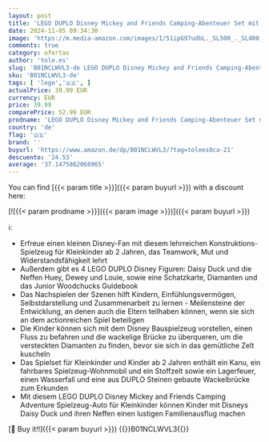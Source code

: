 ```yaml
---
layout: post
title: 'LEGO DUPLO Disney Mickey and Friends Camping-Abenteuer Set mit Wohnmobil  Kanu und Daisy Duck Figur  Bauspielzeug Geschenk für Kleinkinder ab 2 Jahren  Mädchen und Jungen 10997'
date: 2024-11-05 09:34:30
image: 'https://m.media-amazon.com/images/I/51ipG97udbL._SL500_._SL400_.jpg'
comments: true
category: ofertas
author: 'tole.es'
slug: 'B01NCLWVL3-de LEGO DUPLO Disney Mickey and Friends Camping-Abenteuer Set...'
sku: 'B01NCLWVL3-de'
tags: [ 'lego','🇩🇪', ]
actualPrice: 39.99 EUR
currency: EUR
price: 39.99
comparePrice: 52.99 EUR
prodname: 'LEGO DUPLO Disney Mickey and Friends Camping-Abenteuer Set mit Wohnmobil  Kanu und Daisy Duck Figur  Bauspielzeug Geschenk für Kleinkinder ab 2 Jahren  Mädchen und Jungen 10997'
country: 'de'
flag: '🇩🇪'
brand: ''
buyurl: 'https://www.amazon.de/dp/B01NCLWVL3/?tag=tolees0ca-21'
descuento: '24.53'
average: '37.1475862068965'
---
```


You can find [{{< param title >}}]({{< param buyurl >}}) with a discount here:

[![{{< param prodname >}}]({{< param image >}})]({{< param buyurl >}})

ℹ️:

- Erfreue einen kleinen Disney-Fan mit diesem lehrreichen Konstruktions-Spielzeug für Kleinkinder ab 2 Jahren, das Teamwork, Mut und Widerstandsfähigkeit lehrt
- Außerdem gibt es 4 LEGO DUPLO Disney Figuren: Daisy Duck und die Neffen Huey, Dewey und Louie, sowie eine Schatzkarte, Diamanten und das Junior Woodchucks Guidebook
- Das Nachspielen der Szenen hilft Kindern, Einfühlungsvermögen, Selbstdarstellung und Zusammenarbeit zu lernen - Meilensteine der Entwicklung, an denen auch die Eltern teilhaben können, wenn sie sich an dem actionreichen Spiel beteiligen
- Die Kinder können sich mit dem Disney Bauspielzeug vorstellen, einen Fluss zu befahren und die wackelige Brücke zu überqueren, um die versteckten Diamanten zu finden, bevor sie sich in das gemütliche Zelt kuscheln
- Das Spielset für Kleinkinder und Kinder ab 2 Jahren enthält ein Kanu, ein fahrbares Spielzeug-Wohnmobil und ein Stoffzelt sowie ein Lagerfeuer, einen Wasserfall und eine aus DUPLO Steinen gebaute Wackelbrücke zum Erkunden
- Mit diesem LEGO DUPLO Disney Mickey and Friends Camping Adventure Spielzeug-Auto für Kleinkinder können Kinder mit Disneys Daisy Duck und ihren Neffen einen lustigen Familienausflug machen

[🛒 Buy it!!]({{< param buyurl >}})
{{<world>}}B01NCLWVL3{{</world>}}
